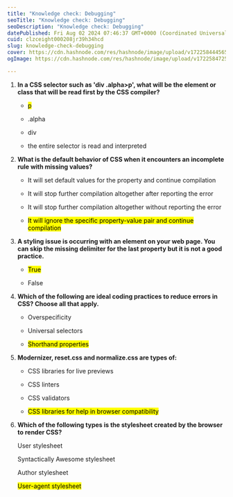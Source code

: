 ```yaml
---
title: "Knowledge check: Debugging"
seoTitle: "Knowledge check: Debugging"
seoDescription: "Knowledge check: Debugging"
datePublished: Fri Aug 02 2024 07:46:37 GMT+0000 (Coordinated Universal Time)
cuid: clzceight000208jr39h34hcd
slug: knowledge-check-debugging
cover: https://cdn.hashnode.com/res/hashnode/image/upload/v1722584445651/562cadb9-8f15-4337-b894-8a6f5d21ec52.png
ogImage: https://cdn.hashnode.com/res/hashnode/image/upload/v1722584725088/c37ff95f-9895-4798-bf9a-b4ea60974d25.png

---
```


1. **In a CSS selector such as 'div .alpha&gt;p', what will be the element or class that will be read first by the CSS compiler?**
    
    * <mark>p</mark>
        
    * .alpha
        
    * div
        
    * the entire selector is read and interpreted
        
2. **What is the default behavior of CSS when it encounters an incomplete rule with missing values?**
    
    * It will set default values for the property and continue compilation
        
    * It will stop further compilation altogether after reporting the error
        
    * It will stop further compilation altogether without reporting the error
        
    * <mark>It will ignore the specific property-value pair and continue compilation</mark>
        
3. **A styling issue is occurring with an element on your web page. You can skip the missing delimiter for the last property but it is not a good practice.**
    
    * <mark>True</mark>
        
    * False
        
4. **Which of the following are ideal coding practices to reduce errors in CSS? Choose all that apply.**
    
    * Overspecificity
        
    * Universal selectors
        
    * <mark>Shorthand properties</mark>
        
5. **Modernizer, reset.css and normalize.css are types of:**
    
    * CSS libraries for live previews
        
    * CSS linters
        
    * CSS validators
        
    * <mark>CSS libraries for help in browser compatibility</mark>
        
6. **Which of the following types is the stylesheet created by the browser to render CSS?**
    
    User stylesheet
    
    Syntactically Awesome stylesheet
    
    Author stylesheet
    
    <mark>User-agent stylesheet</mark>